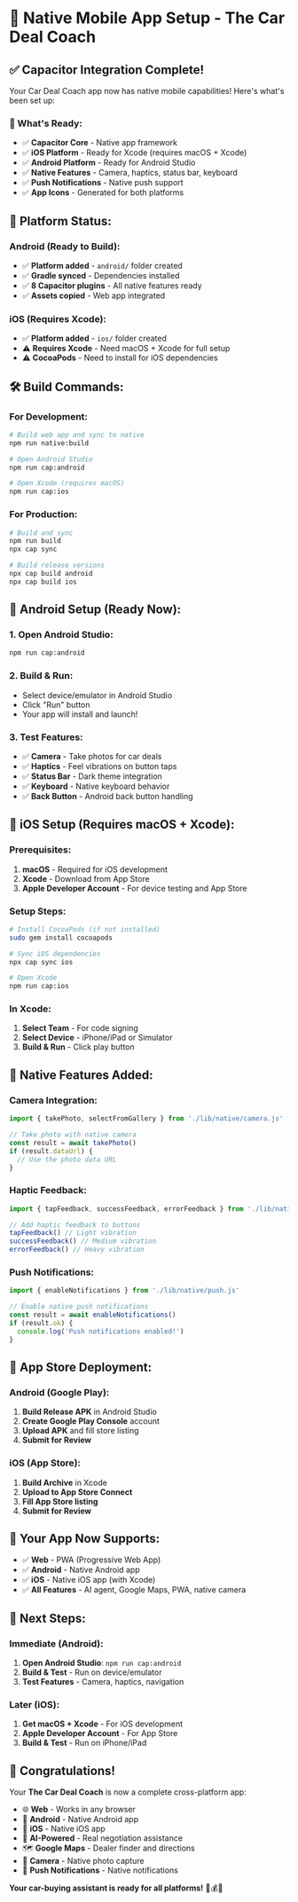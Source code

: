 # 📱 Native Mobile App Setup - The Car Deal Coach

## ✅ **Capacitor Integration Complete!**

Your Car Deal Coach app now has native mobile capabilities! Here's what's been set up:

### **🚀 What's Ready:**

- ✅ **Capacitor Core** - Native app framework
- ✅ **iOS Platform** - Ready for Xcode (requires macOS + Xcode)
- ✅ **Android Platform** - Ready for Android Studio
- ✅ **Native Features** - Camera, haptics, status bar, keyboard
- ✅ **Push Notifications** - Native push support
- ✅ **App Icons** - Generated for both platforms

## 📱 **Platform Status:**

### **Android (Ready to Build):**
- ✅ **Platform added** - `android/` folder created
- ✅ **Gradle synced** - Dependencies installed
- ✅ **8 Capacitor plugins** - All native features ready
- ✅ **Assets copied** - Web app integrated

### **iOS (Requires Xcode):**
- ✅ **Platform added** - `ios/` folder created
- ⚠️ **Requires Xcode** - Need macOS + Xcode for full setup
- ⚠️ **CocoaPods** - Need to install for iOS dependencies

## 🛠️ **Build Commands:**

### **For Development:**
```bash
# Build web app and sync to native
npm run native:build

# Open Android Studio
npm run cap:android

# Open Xcode (requires macOS)
npm run cap:ios
```

### **For Production:**
```bash
# Build and sync
npm run build
npx cap sync

# Build release versions
npx cap build android
npx cap build ios
```

## 📱 **Android Setup (Ready Now):**

### **1. Open Android Studio:**
```bash
npm run cap:android
```

### **2. Build & Run:**
- Select device/emulator in Android Studio
- Click "Run" button
- Your app will install and launch!

### **3. Test Features:**
- ✅ **Camera** - Take photos for car deals
- ✅ **Haptics** - Feel vibrations on button taps
- ✅ **Status Bar** - Dark theme integration
- ✅ **Keyboard** - Native keyboard behavior
- ✅ **Back Button** - Android back button handling

## 🍎 **iOS Setup (Requires macOS + Xcode):**

### **Prerequisites:**
1. **macOS** - Required for iOS development
2. **Xcode** - Download from App Store
3. **Apple Developer Account** - For device testing and App Store

### **Setup Steps:**
```bash
# Install CocoaPods (if not installed)
sudo gem install cocoapods

# Sync iOS dependencies
npx cap sync ios

# Open Xcode
npm run cap:ios
```

### **In Xcode:**
1. **Select Team** - For code signing
2. **Select Device** - iPhone/iPad or Simulator
3. **Build & Run** - Click play button

## 🔧 **Native Features Added:**

### **Camera Integration:**
```javascript
import { takePhoto, selectFromGallery } from './lib/native/camera.js'

// Take photo with native camera
const result = await takePhoto()
if (result.dataUrl) {
  // Use the photo data URL
}
```

### **Haptic Feedback:**
```javascript
import { tapFeedback, successFeedback, errorFeedback } from './lib/native/polish.js'

// Add haptic feedback to buttons
tapFeedback() // Light vibration
successFeedback() // Medium vibration
errorFeedback() // Heavy vibration
```

### **Push Notifications:**
```javascript
import { enableNotifications } from './lib/native/push.js'

// Enable native push notifications
const result = await enableNotifications()
if (result.ok) {
  console.log('Push notifications enabled!')
}
```

## 📱 **App Store Deployment:**

### **Android (Google Play):**
1. **Build Release APK** in Android Studio
2. **Create Google Play Console** account
3. **Upload APK** and fill store listing
4. **Submit for Review**

### **iOS (App Store):**
1. **Build Archive** in Xcode
2. **Upload to App Store Connect**
3. **Fill App Store listing**
4. **Submit for Review**

## 🎯 **Your App Now Supports:**

- ✅ **Web** - PWA (Progressive Web App)
- ✅ **Android** - Native Android app
- ✅ **iOS** - Native iOS app (with Xcode)
- ✅ **All Features** - AI agent, Google Maps, PWA, native camera

## 🚀 **Next Steps:**

### **Immediate (Android):**
1. **Open Android Studio**: `npm run cap:android`
2. **Build & Test** - Run on device/emulator
3. **Test Features** - Camera, haptics, navigation

### **Later (iOS):**
1. **Get macOS + Xcode** - For iOS development
2. **Apple Developer Account** - For App Store
3. **Build & Test** - Run on iPhone/iPad

## 🎉 **Congratulations!**

Your **The Car Deal Coach** is now a complete cross-platform app:

- 🌐 **Web** - Works in any browser
- 📱 **Android** - Native Android app
- 🍎 **iOS** - Native iOS app
- 🤖 **AI-Powered** - Real negotiation assistance
- 🗺️ **Google Maps** - Dealer finder and directions
- 📸 **Camera** - Native photo capture
- 🔔 **Push Notifications** - Native notifications

**Your car-buying assistant is ready for all platforms!** 🚗💰📱





